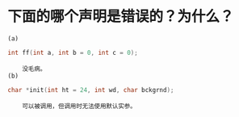 # 下面的哪个声明是错误的？为什么？
    (a)
```cpp
int ff(int a, int b = 0, int c = 0);
```     
        没毛病。
    (b)
```cpp
char *init(int ht = 24, int wd, char bckgrnd);
```
        可以被调用，但调用时无法使用默认实参。